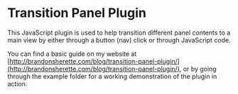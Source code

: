 # Transition Panel Plugin
This JavaScript plugin is used to help transition different panel contents to a 
main view by either through a button (nav) click or through JavaScript code.

You can find a basic guide on my website at [http://brandonsherette.com/blog/transition-panel-plugin/](http://brandonsherette.com/blog/transition-panel-plugin/), or 
by going through the example folder for a working demonstration of the plugin in action.